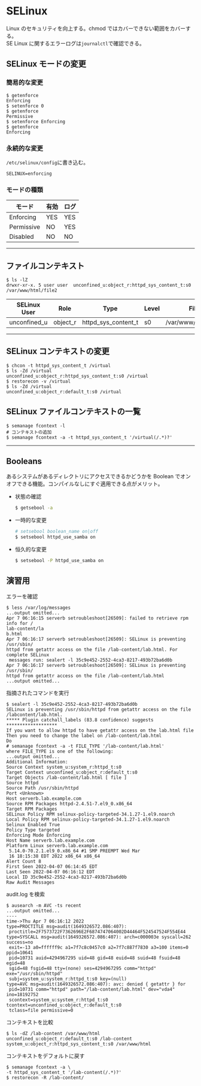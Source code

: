 # SELinux

Linux のセキュリティを向上する。chmod ではカバーできない範囲をカバーする。<br>
SE Linux に関するエラーログは`journalctl`で確認できる。

## SELinux モードの変更

### 簡易的な変更

```shell
$ getenforce
Enforcing
$ setenforce 0
$ getenforce
Permissive
$ setenforce Enforcing
$ getenforce
Enforcing
```

### 永続的な変更

`/etc/selinux/config`に書き込む。

```config
SELINUX=enforcing
```

### モードの種類

| モード     | 有効 | ログ |
| ---------- | ---- | ---- |
| Enforcing  | YES  | YES  |
| Permissive | NO   | YES  |
| Disabled   | NO   | NO   |

---

## ファイルコンテキスト

```
$ ls -lZ
drwxr-xr-x. 5 user user  unconfined_u:object_r:httpd_sys_content_t:s0 /var/www/html/file2
```

| SELinux User | Role     | Type                | Level | File                |
| ------------ | -------- | ------------------- | ----- | ------------------- |
| unconfined_u | object_r | httpd_sys_content_t | s0    | /var/www/html/file2 |

---

## SELinux コンテキストの変更

```shell
$ chcon -t httpd_sys_content_t /virtual
$ ls -Zd /virtual
unconfined_u:object_r:httpd_sys_content_t:s0 /virtual
$ restorecon -v /virtual
$ ls -Zd /virtual
unconfined_u:object_r:default_t:s0 /virtual
```

## SELinux ファイルコンテキストの一覧

```shell
$ semanage fcontext -l
# コンテキストの追加
$ semanage fcontext -a -t httpd_sys_content_t '/virtual(/.*)?'
```

---

## Booleans

あるシステムがあるディレクトリにアクセスできるかどうかを Boolean でオンオフできる機能。コンパイルなしにすぐ適用できる点がメリット。

- 状態の確認
  ```bash
  $ getsebool -a
  ```
- 一時的な変更
  ```bash
  # setsebool boolean_name on|off
  $ setsebool httpd_use_samba on
  ```
- 恒久的な変更
  ```bash
  $ setsebool -P httpd_use_samba on
  ```

## 演習用

エラーを確認

```shell
$ less /var/log/messages
...output omitted...
Apr 7 06:16:15 serverb setroubleshoot[26509]: failed to retrieve rpm info for /
lab-content/la
b.html
Apr 7 06:16:17 serverb setroubleshoot[26509]: SELinux is preventing /usr/sbin/
httpd from getattr access on the file /lab-content/lab.html. For complete SELinux
 messages run: sealert -l 35c9e452-2552-4ca3-8217-493b72ba6d0b
Apr 7 06:16:17 serverb setroubleshoot[26509]: SELinux is preventing /usr/sbin/
httpd from getattr access on the file /lab-content/lab.html
...output omitted...
```

指摘されたコマンドを実行

```shell
$ sealert -l 35c9e452-2552-4ca3-8217-493b72ba6d0b
SELinux is preventing /usr/sbin/httpd from getattr access on the file /labcontent/lab.html.
***** Plugin catchall_labels (83.8 confidence) suggests *******************
If you want to allow httpd to have getattr access on the lab.html file
Then you need to change the label on /lab-content/lab.html
Do
# semanage fcontext -a -t FILE_TYPE '/lab-content/lab.html'
where FILE_TYPE is one of the following:
...output omitted...
Additional Information:
Source Context system_u:system_r:httpd_t:s0
Target Context unconfined_u:object_r:default_t:s0
Target Objects /lab-content/lab.html [ file ]
Source httpd
Source Path /usr/sbin/httpd
Port <Unknown>
Host serverb.lab.example.com
Source RPM Packages httpd-2.4.51-7.el9_0.x86_64
Target RPM Packages
SELinux Policy RPM selinux-policy-targeted-34.1.27-1.el9.noarch
Local Policy RPM selinux-policy-targeted-34.1.27-1.el9.noarch
Selinux Enabled True
Policy Type targeted
Enforcing Mode Enforcing
Host Name serverb.lab.example.com
Platform Linux serverb.lab.example.com
 5.14.0-70.2.1.el9_0.x86_64 #1 SMP PREEMPT Wed Mar
 16 18:15:38 EDT 2022 x86_64 x86_64
Alert Count 8
First Seen 2022-04-07 06:14:45 EDT
Last Seen 2022-04-07 06:16:12 EDT
Local ID 35c9e452-2552-4ca3-8217-493b72ba6d0b
Raw Audit Messages
```

audit.log を検索

```shell
$ ausearch -m AVC -ts recent
...output omitted...
----
time->Thu Apr 7 06:16:12 2022
type=PROCTITLE msg=audit(1649326572.086:407):
 proctitle=2F7573722F7362696E2F6874747064002D44464F524547524F554E44
type=SYSCALL msg=audit(1649326572.086:407): arch=c000003e syscall=262 success=no
 exit=-13 a0=ffffff9c a1=7f7c8c0457c0 a2=7f7c887f7830 a3=100 items=0 ppid=10641
 pid=10731 auid=4294967295 uid=48 gid=48 euid=48 suid=48 fsuid=48 egid=48
 sgid=48 fsgid=48 tty=(none) ses=4294967295 comm="httpd" exe="/usr/sbin/httpd"
 subj=system_u:system_r:httpd_t:s0 key=(null)
type=AVC msg=audit(1649326572.086:407): avc: denied { getattr } for
 pid=10731 comm="httpd" path="/lab-content/lab.html" dev="vda4" ino=18192752
 scontext=system_u:system_r:httpd_t:s0 tcontext=unconfined_u:object_r:default_t:s0
 tclass=file permissive=0
```

コンテキストを比較

```shell
$ ls -dZ /lab-content /var/www/html
unconfined_u:object_r:default_t:s0 /lab-content
system_u:object_r:httpd_sys_content_t:s0 /var/www/html
```

コンテキストをデフォルトに戻す

```shell
$ semanage fcontext -a \
-t httpd_sys_content_t '/lab-content(/.*)?'
$ restorecon -R /lab-content/
```
